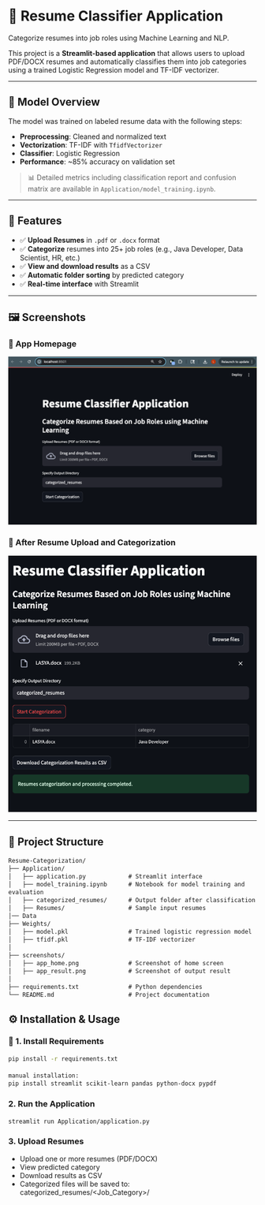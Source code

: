 # 📄 Resume Classifier Application

Categorize resumes into job roles using Machine Learning and NLP.

This project is a **Streamlit-based application** that allows users to upload PDF/DOCX resumes and automatically classifies them into job categories using a trained Logistic Regression model and TF-IDF vectorizer.

---

## 🧠 Model Overview

The model was trained on labeled resume data with the following steps:

- **Preprocessing**: Cleaned and normalized text
- **Vectorization**: TF-IDF with `TfidfVectorizer`
- **Classifier**: Logistic Regression
- **Performance**: ~85% accuracy on validation set

> 📊 Detailed metrics including classification report and confusion matrix are available in `Application/model_training.ipynb`.

---

## 🚀 Features

- ✅ **Upload Resumes** in `.pdf` or `.docx` format
- ✅ **Categorize** resumes into 25+ job roles (e.g., Java Developer, Data Scientist, HR, etc.)
- ✅ **View and download results** as a CSV
- ✅ **Automatic folder sorting** by predicted category
- ✅ **Real-time interface** with Streamlit

---

## 🖼️ Screenshots

### 🔹 App Homepage

![App Home](./screenshots/app_home.png)

### 🔹 After Resume Upload and Categorization

![App Result](./screenshots/app_result.png)

---

## 📁 Project Structure

```text
Resume-Categorization/
├── Application/
│   ├── application.py            # Streamlit interface
│   ├── model_training.ipynb      # Notebook for model training and evaluation
│   ├── categorized_resumes/      # Output folder after classification
│   ├── Resumes/                  # Sample input resumes
│── Data
├── Weights/
│   ├── model.pkl                 # Trained logistic regression model
│   ├── tfidf.pkl                 # TF-IDF vectorizer
│
├── screenshots/
│   ├── app_home.png              # Screenshot of home screen
│   ├── app_result.png            # Screenshot of output result
│
├── requirements.txt              # Python dependencies
└── README.md                     # Project documentation

```

## ⚙️ Installation & Usage

### 🔸 1. Install Requirements

```bash
pip install -r requirements.txt

manual installation:
pip install streamlit scikit-learn pandas python-docx pypdf
```

### 2. Run the Application

```bash
streamlit run Application/application.py
```

### 3. Upload Resumes

- Upload one or more resumes (PDF/DOCX)
- View predicted category
- Download results as CSV
- Categorized files will be saved to: categorized_resumes/<Job_Category>/
